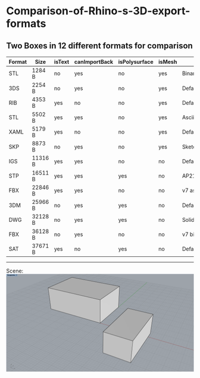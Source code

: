 # Comparison-of-Rhino-s-3D-export-formats

Two Boxes in 12 different formats for comparison
---


|Format|Size                         |isText|canImportBack                                |isPolysurface|isMesh|Setting              |
|------|-----------------------------|------|---------------------------------------------|-------------|------|---------------------|
|STL   |1284 B                       |no    |yes                                          |no           |yes   |Binary               |
|3DS   |2254 B                       |no    |yes                                          |no           |yes   |Default              |
|RIB   |4353 B                       |yes   |no                                           |no           |yes   |Default              |
|STL   |5502 B                       |yes   |yes                                          |no           |yes   |Ascii                |
|XAML  |5179 B                       |yes   |no                                           |no           |yes   |Default              |
|SKP   |8873 B                       |no    |yes                                          |no           |yes   |SketchUp 2013        |
|IGS   |11316 B                      |yes   |yes                                          |no           |no    |Default              |
|STP   |16511 B                      |yes   |yes                                          |yes          |no    |AP214AutomotiveDesign|
|FBX   |22846 B                      |yes   |yes                                          |no           |no    |v7 ascii             |
|3DM   |25966 B                      |no    |yes                                          |yes          |no    |Default              |
|DWG   |32128 B                      |no    |yes                                          |yes          |no    |Solids               |
|FBX   |36128 B                      |no    |yes                                          |no           |no    |v7 binary            |
|SAT   |37671 B                      |yes   |no                                           |yes          |no    |Default              |

---

Scene:
![scene](scene.png)
